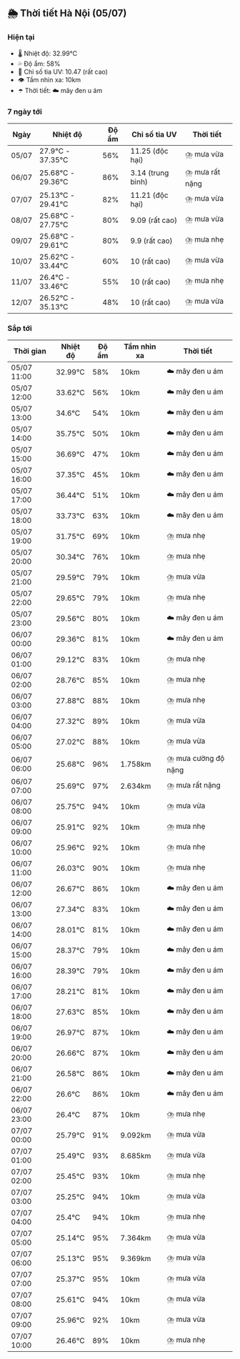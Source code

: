 ## 🌦️ Thời tiết Hà Nội (05/07)

### Hiện tại

- 🌡️ Nhiệt độ: 32.99℃
- 💦 Độ ẩm: 58%
- 🌟 Chỉ số tia UV: 10.47 (rất cao)
- 👁️ Tầm nhìn xa: 10km
- ☂️ Thời tiết: ☁️ mây đen u ám

### 7 ngày tới

| Ngày | Nhiệt độ | Độ ẩm | Chỉ số tia UV | Thời tiết |
| --- | --- | --- | --- | --- |
| 05/07 | 27.9℃ - 37.35℃ | 56% | 11.25 (độc hại) | ⛈️ mưa vừa |
| 06/07 | 25.68℃ - 29.36℃ | 86% | 3.14 (trung bình) | ⛈️ mưa rất nặng |
| 07/07 | 25.13℃ - 29.41℃ | 82% | 11.21 (độc hại) | ⛈️ mưa vừa |
| 08/07 | 25.68℃ - 27.75℃ | 80% | 9.09 (rất cao) | ⛈️ mưa vừa |
| 09/07 | 25.68℃ - 29.61℃ | 80% | 9.9 (rất cao) | ⛈️ mưa nhẹ |
| 10/07 | 25.62℃ - 33.44℃ | 60% | 10 (rất cao) | ⛈️ mưa vừa |
| 11/07 | 26.4℃ - 33.46℃ | 55% | 10 (rất cao) | ⛈️ mưa nhẹ |
| 12/07 | 26.52℃ - 35.13℃ | 48% | 10 (rất cao) | ⛈️ mưa vừa |

### Sắp tới

| Thời gian | Nhiệt độ | Độ ẩm | Tầm nhìn xa | Thời tiết |
| --- | --- | --- | --- | --- |
| 05/07 11:00 | 32.99℃ | 58% | 10km | ☁️ mây đen u ám |
| 05/07 12:00 | 33.62℃ | 56% | 10km | ☁️ mây đen u ám |
| 05/07 13:00 | 34.6℃ | 54% | 10km | ☁️ mây đen u ám |
| 05/07 14:00 | 35.75℃ | 50% | 10km | ☁️ mây đen u ám |
| 05/07 15:00 | 36.69℃ | 47% | 10km | ☁️ mây đen u ám |
| 05/07 16:00 | 37.35℃ | 45% | 10km | ☁️ mây đen u ám |
| 05/07 17:00 | 36.44℃ | 51% | 10km | ☁️ mây đen u ám |
| 05/07 18:00 | 33.73℃ | 63% | 10km | ☁️ mây đen u ám |
| 05/07 19:00 | 31.75℃ | 69% | 10km | ⛈️ mưa nhẹ |
| 05/07 20:00 | 30.34℃ | 76% | 10km | ⛈️ mưa nhẹ |
| 05/07 21:00 | 29.59℃ | 79% | 10km | ⛈️ mưa vừa |
| 05/07 22:00 | 29.65℃ | 79% | 10km | ⛈️ mưa nhẹ |
| 05/07 23:00 | 29.56℃ | 80% | 10km | ☁️ mây đen u ám |
| 06/07 00:00 | 29.36℃ | 81% | 10km | ☁️ mây đen u ám |
| 06/07 01:00 | 29.12℃ | 83% | 10km | ⛈️ mưa nhẹ |
| 06/07 02:00 | 28.76℃ | 85% | 10km | ⛈️ mưa nhẹ |
| 06/07 03:00 | 27.88℃ | 88% | 10km | ⛈️ mưa nhẹ |
| 06/07 04:00 | 27.32℃ | 89% | 10km | ⛈️ mưa vừa |
| 06/07 05:00 | 27.02℃ | 88% | 10km | ⛈️ mưa vừa |
| 06/07 06:00 | 25.68℃ | 96% | 1.758km | ⛈️ mưa cường độ nặng |
| 06/07 07:00 | 25.69℃ | 97% | 2.634km | ⛈️ mưa rất nặng |
| 06/07 08:00 | 25.75℃ | 94% | 10km | ⛈️ mưa vừa |
| 06/07 09:00 | 25.91℃ | 92% | 10km | ⛈️ mưa nhẹ |
| 06/07 10:00 | 25.96℃ | 92% | 10km | ⛈️ mưa nhẹ |
| 06/07 11:00 | 26.03℃ | 90% | 10km | ⛈️ mưa nhẹ |
| 06/07 12:00 | 26.67℃ | 86% | 10km | ☁️ mây đen u ám |
| 06/07 13:00 | 27.34℃ | 83% | 10km | ☁️ mây đen u ám |
| 06/07 14:00 | 28.01℃ | 81% | 10km | ☁️ mây đen u ám |
| 06/07 15:00 | 28.37℃ | 79% | 10km | ☁️ mây đen u ám |
| 06/07 16:00 | 28.39℃ | 79% | 10km | ☁️ mây đen u ám |
| 06/07 17:00 | 28.21℃ | 81% | 10km | ☁️ mây đen u ám |
| 06/07 18:00 | 27.63℃ | 85% | 10km | ☁️ mây đen u ám |
| 06/07 19:00 | 26.97℃ | 87% | 10km | ☁️ mây đen u ám |
| 06/07 20:00 | 26.66℃ | 87% | 10km | ☁️ mây đen u ám |
| 06/07 21:00 | 26.58℃ | 86% | 10km | ☁️ mây đen u ám |
| 06/07 22:00 | 26.6℃ | 86% | 10km | ☁️ mây đen u ám |
| 06/07 23:00 | 26.4℃ | 87% | 10km | ⛈️ mưa nhẹ |
| 07/07 00:00 | 25.79℃ | 91% | 9.092km | ⛈️ mưa vừa |
| 07/07 01:00 | 25.49℃ | 93% | 8.685km | ⛈️ mưa vừa |
| 07/07 02:00 | 25.45℃ | 93% | 10km | ⛈️ mưa nhẹ |
| 07/07 03:00 | 25.25℃ | 94% | 10km | ⛈️ mưa vừa |
| 07/07 04:00 | 25.4℃ | 94% | 10km | ⛈️ mưa nhẹ |
| 07/07 05:00 | 25.14℃ | 95% | 7.364km | ⛈️ mưa vừa |
| 07/07 06:00 | 25.13℃ | 95% | 9.369km | ⛈️ mưa vừa |
| 07/07 07:00 | 25.37℃ | 95% | 10km | ⛈️ mưa vừa |
| 07/07 08:00 | 25.61℃ | 94% | 10km | ⛈️ mưa vừa |
| 07/07 09:00 | 25.96℃ | 92% | 10km | ⛈️ mưa vừa |
| 07/07 10:00 | 26.46℃ | 89% | 10km | ⛈️ mưa nhẹ |
